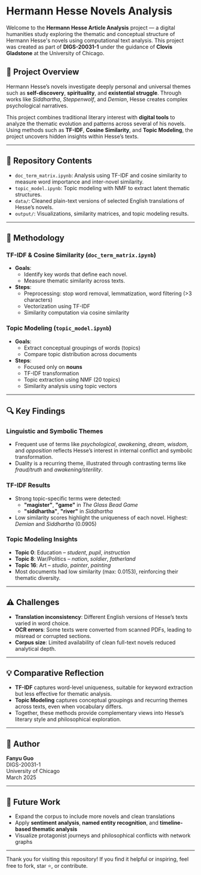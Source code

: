 # Hermann Hesse Novels Analysis

Welcome to the **Hermann Hesse Article Analysis** project — a digital humanities study exploring the thematic and conceptual structure of Hermann Hesse's novels using computational text analysis. This project was created as part of **DIGS-20031-1** under the guidance of **Clovis Gladstone** at the University of Chicago.

## 📘 Project Overview

Hermann Hesse’s novels investigate deeply personal and universal themes such as **self-discovery**, **spirituality**, and **existential struggle**. Through works like *Siddhartha*, *Steppenwolf*, and *Demian*, Hesse creates complex psychological narratives.

This project combines traditional literary interest with **digital tools** to analyze the thematic evolution and patterns across several of his novels. Using methods such as **TF-IDF**, **Cosine Similarity**, and **Topic Modeling**, the project uncovers hidden insights within Hesse’s texts.

---

## 📁 Repository Contents

- `doc_term_matrix.ipynb`: Analysis using TF-IDF and cosine similarity to measure word importance and inter-novel similarity.
- `topic_model.ipynb`: Topic modeling with NMF to extract latent thematic structures.
- `data/`: Cleaned plain-text versions of selected English translations of Hesse’s novels.
- `output/`: Visualizations, similarity matrices, and topic modeling results.

---

## 🧪 Methodology

### TF-IDF & Cosine Similarity (`doc_term_matrix.ipynb`)
- **Goals**:
  - Identify key words that define each novel.
  - Measure thematic similarity across texts.
- **Steps**:
  - Preprocessing: stop word removal, lemmatization, word filtering (>3 characters)
  - Vectorization using TF-IDF
  - Similarity computation via cosine similarity

### Topic Modeling (`topic_model.ipynb`)
- **Goals**:
  - Extract conceptual groupings of words (topics)
  - Compare topic distribution across documents
- **Steps**:
  - Focused only on **nouns**
  - TF-IDF transformation
  - Topic extraction using NMF (20 topics)
  - Similarity analysis using topic vectors

---

## 🔍 Key Findings

### Linguistic and Symbolic Themes
- Frequent use of terms like *psychological*, *awakening*, *dream*, *wisdom*, and *opposition* reflects Hesse’s interest in internal conflict and symbolic transformation.
- Duality is a recurring theme, illustrated through contrasting terms like *fraud/truth* and *awakening/sterility*.

### TF-IDF Results
- Strong topic-specific terms were detected:
  - **"magister"**, **"game"** in *The Glass Bead Game*
  - **"siddhartha"**, **"river"** in *Siddhartha*
- Low similarity scores highlight the uniqueness of each novel. Highest: *Demian* and *Siddhartha* (0.0905)

### Topic Modeling Insights
- **Topic 0**: Education – *student*, *pupil*, *instruction*
- **Topic 8**: War/Politics – *nation*, *soldier*, *fatherland*
- **Topic 16**: Art – *studio*, *painter*, *painting*
- Most documents had low similarity (max: 0.0153), reinforcing their thematic diversity.

---

## ⚠️ Challenges

- **Translation inconsistency**: Different English versions of Hesse’s texts varied in word choice.
- **OCR errors**: Some texts were converted from scanned PDFs, leading to misread or corrupted sections.
- **Corpus size**: Limited availability of clean full-text novels reduced analytical depth.

---

## 💡 Comparative Reflection

- **TF-IDF** captures word-level uniqueness, suitable for keyword extraction but less effective for thematic analysis.
- **Topic Modeling** captures conceptual groupings and recurring themes across texts, even when vocabulary differs.
- Together, these methods provide complementary views into Hesse’s literary style and philosophical exploration.

---

## 👤 Author

**Fanyu Guo**  
DIGS-20031-1  
University of Chicago  
March 2025

---

## 📌 Future Work

- Expand the corpus to include more novels and clean translations
- Apply **sentiment analysis**, **named entity recognition**, and **timeline-based thematic analysis**
- Visualize protagonist journeys and philosophical conflicts with network graphs

---

Thank you for visiting this repository! If you find it helpful or inspiring, feel free to fork, star ⭐, or contribute.

